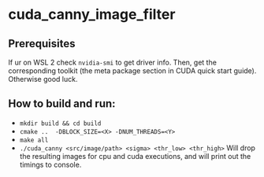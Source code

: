 # cuda_canny_image_filter
## Prerequisites
If ur on WSL 2 check `nvidia-smi` to get driver info. Then, get the corresponding toolkit (the meta package section in CUDA quick start guide).
Otherwise good luck.

## How to build and run:
- `mkdir build && cd build`
- `cmake ..  -DBLOCK_SIZE=<X> -DNUM_THREADS=<Y>`
- `make all`
- `./cuda_canny <src/image/path> <sigma> <thr_low> <thr_high>`
Will drop the resulting images for cpu and cuda executions, and will print out the timings to console.
